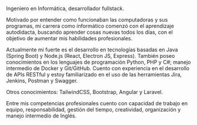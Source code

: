 Ingeniero en Informática, desarrollador fullstack.

Motivado por entender como funcionaban las computadoras y sus programas, mi carrera como informático comenzó con el aprendizaje autodidacta, buscando aprender cosas nuevas todos los días, con el objetivo de aumentar mis habilidades profesionales. 

Actualmente mi fuerte es el desarrollo en tecnologías basadas en Java (Spring Boot) y Node.js (React, Electron JS, Express).
También poseo conocimientos en los lenguajes de programación Python, PHP y C#; manejo intermedio de Docker y Git/GitHub.
Cuento con experiencia en el desarrollo de APIs RESTful y estoy familiarizado en el uso de las herramientas Jira, Jenkins, Postman y Swagger.

Otros conocimientos: TailwindCSS, Bootstrap, Angular y Laravel.

Entre mis competencias profesionales cuento con capacidad de trabajo en equipo, responsabilidad, gestión del tiempo, creatividad, organización y manejo intermedio de Inglés.


<!--
**Juan-Acuna/Juan-Acuna** is a ✨ _special_ ✨ repository because its `README.md` (this file) appears on your GitHub profile.

Here are some ideas to get you started:

- 🔭 I’m currently working on ...
- 🌱 I’m currently learning ...
- 👯 I’m looking to collaborate on ...
- 🤔 I’m looking for help with ...
- 💬 Ask me about ...
- 📫 How to reach me: ...
- 😄 Pronouns: ...
- ⚡ Fun fact: ...
-->
